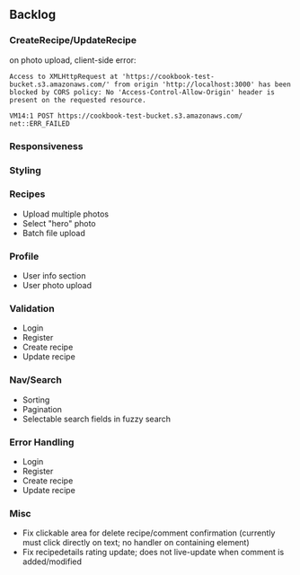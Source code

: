 ## Backlog

### CreateRecipe/UpdateRecipe

on photo upload, client-side error:

```Access to XMLHttpRequest at 'https://cookbook-test-bucket.s3.amazonaws.com/' from origin 'http://localhost:3000' has been blocked by CORS policy: No 'Access-Control-Allow-Origin' header is present on the requested resource.```

```VM14:1 POST https://cookbook-test-bucket.s3.amazonaws.com/ net::ERR_FAILED```

### Responsiveness

### Styling

### Recipes
- Upload multiple photos
- Select "hero" photo 
- Batch file upload

### Profile
- User info section
- User photo upload

### Validation
- Login
- Register
- Create recipe
- Update recipe

### Nav/Search
- Sorting
- Pagination
- Selectable search fields in fuzzy search

### Error Handling
- Login
- Register
- Create recipe
- Update recipe

### Misc
- Fix clickable area for delete recipe/comment confirmation (currently must click directly on text; no handler on containing element)
- Fix recipedetails rating update; does not live-update when comment is added/modified